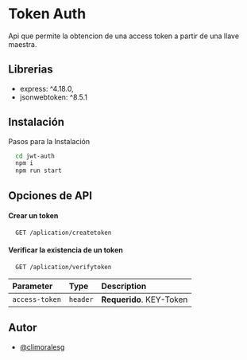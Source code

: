 
# Token Auth

Api que permite la obtencion de una access token a partir de una llave maestra.




## Librerias

- express: ^4.18.0,
- jsonwebtoken: ^8.5.1



## Instalación

Pasos para la Instalación

```bash
  cd jwt-auth
  npm i
  npm run start
```


    
## Opciones de API

#### Crear un token

```
  GET /aplication/createtoken
```

#### Verificar la existencia de un token

```
  GET /aplication/verifytoken
```

| Parameter | Type     | Description                       |
| :-------- | :------- | :-------------------------------- |
| `access-token`      | `header` | **Requerido**. KEY-Token |


## Autor

- [@climoralesg](https://climoralesg.dev/)

